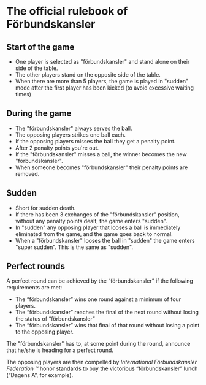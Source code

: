 # The official rulebook of Förbundskansler

## Start of the game
- One player is selected as "förbundskansler" and stand alone on their side of the table.
- The other players stand on the opposite side of the table.
- When there are more than 5 players, the game is played in "sudden" mode after
  the first player has been kicked (to avoid excessive waiting times)

## During the game
- The "förbundskansler" always serves the ball.
- The opposing players strikes one ball each.
- If the opposing players misses the ball they get a penalty point.
- After 2 penalty points you're out.
- If the "förbundskansler" misses a ball, the winner becomes the new "förbundskansler".
- When someone becomes "förbundskansler" their penalty points are removed.

## Sudden
- Short for sudden death.
- If there has been 3 exchanges of the "förbundskansler" position, without any penalty points dealt, the game enters "sudden".
- In "sudden" any opposing player that looses a ball is immediately eliminated from the game, and the game goes back to normal.
- When a "förbundskansler" looses the ball in "sudden" the game enters "super sudden". This is the same as "sudden".

## Perfect rounds
A perfect round can be achieved by the “förbundskansler” if the following requirements are met:
- The “förbundskansler” wins one round against a minimum of four players.
- The “förbundskansler” reaches the final of the next round without losing the status of “förbundskansler”
- The “förbundskansler” wins that final of that round without losing a point to the opposing player.

The "förbundskansler" has to, at some point during the round, announce that he/she is heading for a perfect round.

The opposing players are then compelled by *International Förbundskansler Federation ™* honor standards to buy the victorious “förbundskansler” lunch (“Dagens A”, for example).
